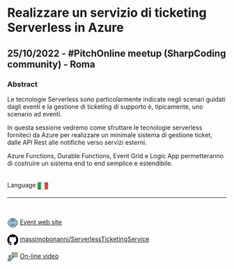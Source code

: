 # Realizzare un servizio di ticketing Serverless in Azure
## 25/10/2022 - #PitchOnline meetup (SharpCoding community) - Roma
### Abstract 
Le tecnologie Serverless sono particolarmente indicate negli scenari guidati dagli eventi e la gestione di ticketing di supporto è, tipicamente, uno scenario ad eventi.

In questa sessione vedremo come sfruttare le tecnologie serverless forniteci da Azure per realizzare un minimale sistema di gestione ticket, dalle API Rest alle notifiche verso servizi esterni.

Azure Functions, Durable Functions, Event Grid e Logic App permetteranno di costruire un sistema end to end semplice e estendibile.

<br/>
Language <img width="25" src="https://raw.githubusercontent.com/massimobonanni/massimobonanni/master/images/flagitaly.svg" style="vertical-align:middle">

<br/>

---

<br/>
<p>
<img width="25" src="https://raw.githubusercontent.com/massimobonanni/massimobonanni/master/images/eventwebsite.svg" style="vertical-align:middle"> 
<a href="https://www.eventbrite.it/e/biglietti-pitch-realizzare-un-servizio-di-ticketing-serverless-in-azure-437140197097">Event web site</a>
</p>

<p>
<img width="25" src="https://raw.githubusercontent.com/massimobonanni/massimobonanni/master/images/github.svg" style="vertical-align:middle"> 
<a href="https://github.com/massimobonanni/ServerlessTicketingService" target="_blank">massimobonanni/ServerlessTicketingService</a>
</p>

<p>
<img width="25" src="https://raw.githubusercontent.com/massimobonanni/massimobonanni/master/images/video.svg" style="vertical-align:middle"> 
<a href="https://talks.codemotion.com/paths/realizzare-un-sistema-di-gestione-ticket-1" target="_blank">On-line video</a>
</p> 

